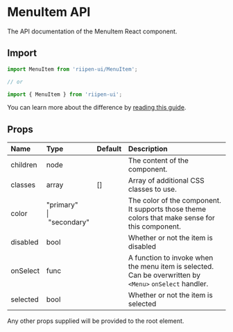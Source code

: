 <!--- This documentation is automatically generated, do not try to edit it. -->

# MenuItem API

<p class="description">The API documentation of the MenuItem React component.</p>

## Import

```js
import MenuItem from 'riipen-ui/MenuItem';

// or

import { MenuItem } from 'riipen-ui';
```

You can learn more about the difference by [reading this guide](/guides/bundle-size).

## Props

| Name | Type | Default | Description |
|:-----|:-----|:--------|:------------|
| <span class="prop-name">children</span> | <span class="prop-type">node</span> |  | The content of the component. |
| <span class="prop-name">classes</span> | <span class="prop-type">array</span> | <span class="prop-default">[]</span> | Array of additional CSS classes to use. |
| <span class="prop-name">color</span> | <span class="prop-type">"primary"<br>&#124;&nbsp;"secondary"</span> |  | The color of the component. It supports those theme colors that make sense for this component. |
| <span class="prop-name">disabled</span> | <span class="prop-type">bool</span> |  | Whether or not the item is disabled |
| <span class="prop-name">onSelect</span> | <span class="prop-type">func</span> |  | A function to invoke when the menu item is selected. Can be overwritten by `<Menu>` `onSelect` handler. |
| <span class="prop-name">selected</span> | <span class="prop-type">bool</span> |  | Whether or not the item is selected |


Any other props supplied will be provided to the root element.